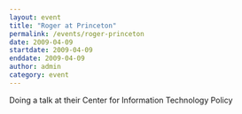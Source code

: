 ```yaml
---
layout: event
title: "Roger at Princeton"
permalink: /events/roger-princeton
date: 2009-04-09
startdate: 2009-04-09
enddate: 2009-04-09
author: admin
category: event
---
```


Doing a talk at their Center for Information Technology Policy

